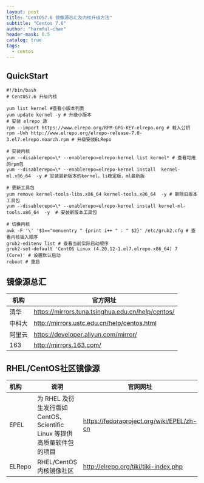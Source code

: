 ```yaml
---
layout: post
title: "CentOS7.6 镜像源总汇及内核升级方法"
subtitle: "Centos 7.6"
author: "harmful-chan"
header-mask: 0.5
catalog: true
tags: 
  - centos
---
```

## QuickStart
```shell
#!/bin/bash
# CentOS7.6 升级内核

yum list kernel #查看小版本列表
yum update kernel -y # 升级小版本
# 安装 elrepo 源
rpm --import https://www.elrepo.org/RPM-GPG-KEY-elrepo.org # 载入公钥
rpm -Uvh http://www.elrepo.org/elrepo-release-7.0-3.el7.elrepo.noarch.rpm # 升级安装ELRepo

# 安装内核
yum --disablerepo=\* --enablerepo=elrepo-kernel list kernel* # 查看可用的rpm包
yum --disablerepo=\* --enablerepo=elrepo-kernel install  kernel-ml.x86_64  -y # 安装最新版本的kernel，li稳定版，ml最新版

# 更新工具包
yum remove kernel-tools-libs.x86_64 kernel-tools.x86_64  -y # 删除旧版本工具包
yum --disablerepo=\* --enablerepo=elrepo-kernel install kernel-ml-tools.x86_64  -y  # 安装新版本工具包

# 切换内核
awk -F '\' '$1=="menuentry " {print i++ " : " $2}' /etc/grub2.cfg # 查看内核插入顺序
grub2-editenv list # 查看当前实际启动顺序
grub2-set-default 'CentOS Linux (4.20.12-1.el7.elrepo.x86_64) 7 (Core)' # 设置默认启动
reboot # 重启
```

## 镜像源总汇

| 机构   | 官方网址                                          |
| ------ | ------------------------------------------------- |
| 清华   | https://mirrors.tuna.tsinghua.edu.cn/help/centos/ |
| 中科大 | http://mirrors.ustc.edu.cn/help/centos.html       |
| 阿里云 | https://developer.aliyun.com/mirror/              |
| 163    | http://mirrors.163.com/                           |

## RHEL/CentOS社区镜像源

| 机构   | 说明                                                         | 官网网址                                  |
| :----- | ------------------------------------------------------------ | ----------------------------------------- |
| EPEL   | 为 RHEL 及衍生发行版如 CentOS、Scientific Linux 等提供高质量软件包的项目 | https://fedoraproject.org/wiki/EPEL/zh-cn |
| ELRepo | RHEL/CentOS内核镜像社区                                      | http://elrepo.org/tiki/tiki-index.php     |



